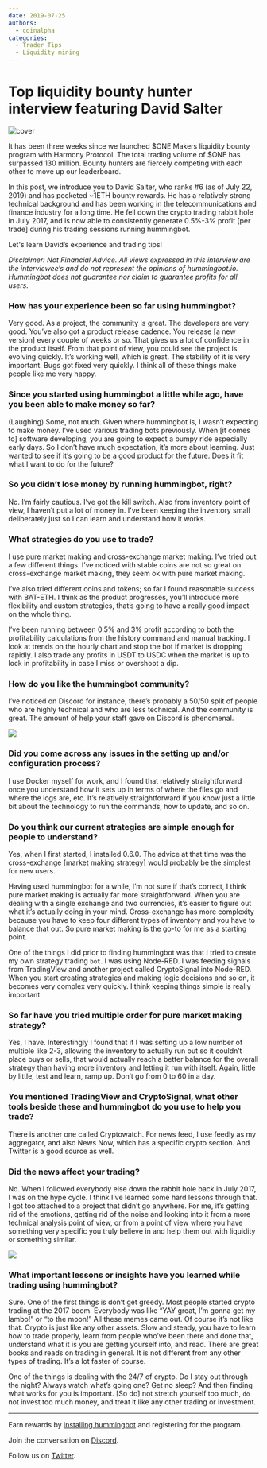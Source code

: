 ```yaml
---
date: 2019-07-25
authors:
  - coinalpha
categories:
  - Trader Tips
  - Liquidity mining
---
```


# Top liquidity bounty hunter interview featuring David Salter

![cover](cover.png)

It has been three weeks since we launched $ONE Makers liquidity bounty program with Harmony Protocol. The total trading volume of $ONE has surpassed 130 million. Bounty hunters are fiercely competing with each other to move up our leaderboard.

In this post, we introduce you to David Salter, who ranks #6 (as of July 22, 2019) and has pocketed ~1ETH bounty rewards. He has a relatively strong technical background and has been working in the telecommunications and finance industry for a long time. He fell down the crypto trading rabbit hole in July 2017, and is now able to consistently generate 0.5%-3% profit [per trade] during his trading sessions running hummingbot.

Let's learn David’s experience and trading tips!

<!-- more -->

*Disclaimer: Not Financial Advice. All views expressed in this interview are the interviewee’s and do not represent the opinions of hummingbot.io. Hummingbot does not guarantee nor claim to guarantee profits for all users.*


### How has your experience been so far using hummingbot?

Very good. As a project, the community is great. The developers are very good. You’ve also got a product release cadence. You release [a new version] every couple of weeks or so. That gives us a lot of confidence in the product itself. From that point of view, you could see the project is evolving quickly. It’s working well, which is great. The stability of it is very important. Bugs got fixed very quickly. I think all of these things make people like me very happy.

### Since you started using hummingbot a little while ago, have you been able to make money so far?

(Laughing) Some, not much. Given where hummingbot is, I wasn’t expecting to make money. I’ve used various trading bots previously. When [it comes to] software developing, you are going to expect a bumpy ride especially early days. So I don’t have much expectation, it’s more about learning. Just wanted to see if it’s going to be a good product for the future. Does it fit what I want to do for the future?




### So you didn’t lose money by running hummingbot, right?

No. I’m fairly cautious. I’ve got the kill switch. Also from inventory point of view, I haven’t put a lot of money in. I've been keeping the inventory small deliberately just so I can learn and understand how it works.

### What strategies do you use to trade?
I use pure market making and cross-exchange market making. I’ve tried out a few different things. I’ve noticed with stable coins are not so great on cross-exchange market making, they seem ok with pure market making.

I’ve also tried different coins and tokens; so far I found reasonable success with BAT-ETH. I think as the product progresses, you’ll introduce more flexibility and custom strategies, that’s going to have a really good impact on the whole thing.

I’ve been running between 0.5% and 3% profit according to both the profitability calculations from the history command and manual tracking. I look at trends on the hourly chart and stop the bot if market is dropping rapidly. I also trade any profits in USDT to USDC when the market is up to lock in profitability in case I miss or overshoot a dip.

### How do you like the hummingbot community?

I’ve noticed on Discord for instance, there’s probably a 50/50 split of people who are highly technical and who are less technical. And the community is great. The amount of help your staff gave on Discord is phenomenal.

![](./club.jpg)

### Did you come across any issues in the setting up and/or configuration process?

I use Docker myself for work, and I found that relatively straightforward once you understand how it sets up in terms of where the files go and where the logs are, etc.  It’s relatively straightforward if you know just a little bit about the technology to run the commands, how to update, and so on.

### Do you think our current strategies are simple enough for people to understand?

Yes, when I first started, I installed 0.6.0. The advice at that time was the cross-exchange [market making strategy] would probably be the simplest for new users.

Having used hummingbot for a while, I’m not sure if that’s correct, I think pure market making is actually far more straightforward. When you are dealing with a single exchange and two currencies, it’s easier to figure out what it’s actually doing in your mind. Cross-exchange has more complexity because you have to keep four different types of inventory and you have to balance that out. So pure market making is the go-to for me as a starting point.

One of the things I did prior to finding hummingbot was that I tried to create my own strategy trading `bot`. I was using Node-RED. I was feeding signals from TradingView and another project called CryptoSignal into Node-RED. When you start creating strategies and making logic decisions and so on, it becomes very complex very quickly. I think keeping things simple is really important.

### So far have you tried multiple order for pure market making strategy?

Yes, I have. Interestingly I found that if I was setting up a low number of multiple like 2-3, allowing the inventory to actually run out so it couldn’t place buys or sells, that would actually reach a better balance for the overall strategy than having more inventory and letting it run with itself. Again, little by little, test and learn, ramp up. Don’t go from 0 to 60 in a day.

### You mentioned TradingView and CryptoSignal, what other tools beside these and hummingbot do you use to help you trade?

There is another one called Cryptowatch. For news feed, I use feedly as my aggregator, and also News Now, which has a specific crypto section. And Twitter is a good source as well.

### Did the news affect your trading?

No. When I followed everybody else down the rabbit hole back in July 2017, I was on the hype cycle. I think I’ve learned some hard lessons through that. I got too attached to a project that didn’t go anywhere. For me, it’s getting rid of the emotions, getting rid of the noise and looking into it from a more technical analysis point of view, or from a point of view where you have something very specific you truly believe in and help them out with liquidity or something similar.

![](./wave.jpeg)

### What important lessons or insights have you learned while trading using hummingbot?

Sure. One of the first things is don’t get greedy. Most people started crypto trading at the 2017 boom. Everybody was like “YAY great, I’m gonna get my lambo!” or “to the moon!” All these memes came out. Of course it’s not like that. Crypto is just like any other assets. Slow and steady, you have to learn how to trade properly, learn from people who’ve been there and done that, understand what it is you are getting yourself into, and read. There are great books and reads on trading in general. It is not different from any other types of trading. It’s a lot faster of course.

One of the things is dealing with the 24/7 of crypto. Do I stay out through the night? Always watch what’s going one? Get no sleep? And then finding what works for you is important. [So do] not stretch yourself too much, `do` not invest too much money, and treat it like any other trading or investment.

------------------------------------------

Earn rewards by [installing hummingbot](https://github.com/hummingbot/hummingbot) and registering for the program.

Join the conversation on [Discord](http://discord.hummingbot.io).

Follow us on [Twitter](https://twitter.com/hummingbot_io).
